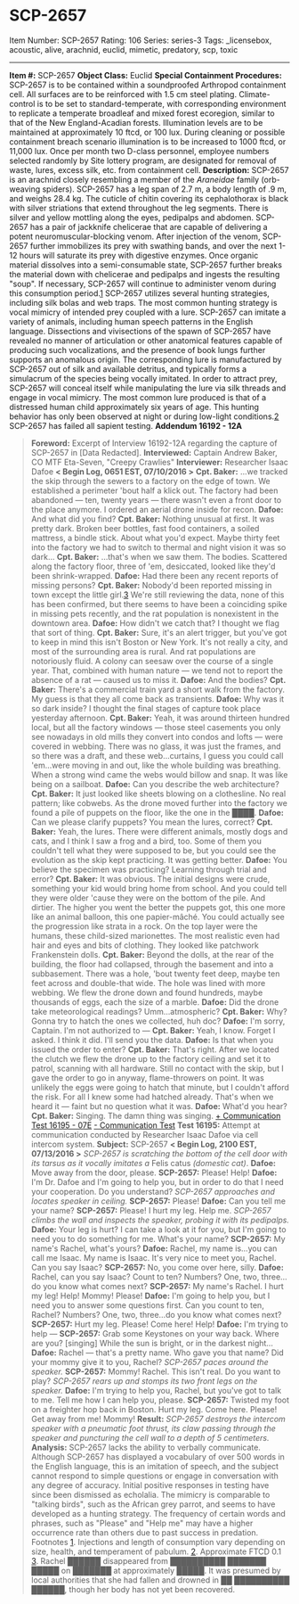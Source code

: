 # SCP-2657
Item Number: SCP-2657
Rating: 106
Series: series-3
Tags: _licensebox, acoustic, alive, arachnid, euclid, mimetic, predatory, scp, toxic

---

**Item #:** SCP-2657
**Object Class:** Euclid
**Special Containment Procedures:** SCP-2657 is to be contained within a soundproofed Arthropod containment cell. All surfaces are to be reinforced with 1.5 cm steel plating. Climate-control is to be set to standard-temperate, with corresponding environment to replicate a temperate broadleaf and mixed forest ecoregion, similar to that of the New England-Acadian forests.
Illumination levels are to be maintained at approximately 10 ftcd, or 100 lux. During cleaning or possible containment breach scenario illumination is to be increased to 1000 ftcd, or 11,000 lux.
Once per month two D-class personnel, employee numbers selected randomly by Site lottery program, are designated for removal of waste, lures, excess silk, etc. from containment cell.
**Description:** SCP-2657 is an arachnid closely resembling a member of the _Araneidae_ family (orb-weaving spiders).
SCP-2657 has a leg span of 2.7 m, a body length of .9 m, and weighs 28.4 kg. The cuticle of chitin covering its cephalothorax is black with silver striations that extend throughout the leg segments. There is silver and yellow mottling along the eyes, pedipalps and abdomen.
SCP-2657 has a pair of jackknife chelicerae that are capable of delivering a potent neuromuscular-blocking venom. After injection of the venom, SCP-2657 further immobilizes its prey with swathing bands, and over the next 1-12 hours will saturate its prey with digestive enzymes. Once organic material dissolves into a semi-consumable state, SCP-2657 further breaks the material down with chelicerae and pedipalps and ingests the resulting "soup". If necessary, SCP-2657 will continue to administer venom during this consumption period.[1](javascript:;)
SCP-2657 utilizes several hunting strategies, including silk bolas and web traps. The most common hunting strategy is vocal mimicry of intended prey coupled with a lure. SCP-2657 can imitate a variety of animals, including human speech patterns in the English language. Dissections and vivisections of the spawn of SCP-2657 have revealed no manner of articulation or other anatomical features capable of producing such vocalizations, and the presence of book lungs further supports an anomalous origin.
The corresponding lure is manufactured by SCP-2657 out of silk and available detritus, and typically forms a simulacrum of the species being vocally imitated. In order to attract prey, SCP-2657 will conceal itself while manipulating the lure via silk threads and engage in vocal mimicry.
The most common lure produced is that of a distressed human child approximately six years of age. This hunting behavior has only been observed at night or during low-light conditions.[2](javascript:;)
SCP-2657 has failed all sapient testing.
**Addendum 16192 - 12A**
> **Foreword:** Excerpt of Interview 16192-12A regarding the capture of SCP-2657 in [Data Redacted].
> **Interviewed:** Captain Andrew Baker, CO MTF Eta-Seven, "Creepy Crawlies"
> **Interviewer:** Researcher Isaac Dafoe
> **< Begin Log, 0651 EST, 07/10/2016 >**
> **Cpt. Baker:** …we tracked the skip through the sewers to a factory on the edge of town. We established a perimeter 'bout half a klick out. The factory had been abandoned — ten, twenty years — there wasn't even a front door to the place anymore. I ordered an aerial drone inside for recon.
> **Dafoe:** And what did you find?
> **Cpt. Baker:** Nothing unusual at first. It was pretty dark. Broken beer bottles, fast food containers, a soiled mattress, a bindle stick. About what you'd expect. Maybe thirty feet into the factory we had to switch to thermal and night vision it was so dark…
> **Cpt. Baker:** …that's when we saw them. The bodies. Scattered along the factory floor, three of 'em, desiccated, looked like they'd been shrink-wrapped.
> **Dafoe:** Had there been any recent reports of missing persons?
> **Cpt. Baker:** Nobody'd been reported missing in town except the little girl.[3](javascript:;) We're still reviewing the data, none of this has been confirmed, but there seems to have been a coinciding spike in missing pets recently, and the rat population is nonexistent in the downtown area.
> **Dafoe:** How didn't we catch that? I thought we flag that sort of thing.
> **Cpt. Baker:** Sure, it's an alert trigger, but you've got to keep in mind this isn't Boston or New York. It's not really a city, and most of the surrounding area is rural. And rat populations are notoriously fluid. A colony can seesaw over the course of a single year. That, combined with human nature — we tend not to report the absence of a rat — caused us to miss it.
> **Dafoe:** And the bodies?
> **Cpt. Baker:** There's a commercial train yard a short walk from the factory. My guess is that they all come back as transients.
> **Dafoe:** Why was it so dark inside? I thought the final stages of capture took place yesterday afternoon.
> **Cpt. Baker:** Yeah, it was around thirteen hundred local, but all the factory windows — those steel casements you only see nowadays in old mills they convert into condos and lofts — were covered in webbing. There was no glass, it was just the frames, and so there was a draft, and these web…curtains, I guess you could call 'em…were moving in and out, like the whole building was breathing. When a strong wind came the webs would billow and snap. It was like being on a sailboat.
> **Dafoe:** Can you describe the web architecture?
> **Cpt. Baker:** It just looked like sheets blowing on a clothesline. No real pattern; like cobwebs. As the drone moved further into the factory we found a pile of puppets on the floor, like the one in the ████.
> **Dafoe:** Can we please clarify puppets? You mean the lures, correct?
> **Cpt. Baker:** Yeah, the lures. There were different animals, mostly dogs and cats, and I think I saw a frog and a bird, too. Some of them you couldn't tell what they were supposed to be, but you could see the evolution as the skip kept practicing. It was getting better.
> **Dafoe:** You believe the specimen was practicing? Learning through trial and error?
> **Cpt. Baker:** It was obvious. The initial designs were crude, something your kid would bring home from school. And you could tell they were older 'cause they were on the bottom of the pile. And dirtier. The higher you went the better the puppets got, this one more like an animal balloon, this one papier-mâché. You could actually see the progression like strata in a rock. On the top layer were the humans, these child-sized marionettes. The most realistic even had hair and eyes and bits of clothing. They looked like patchwork Frankenstein dolls.
> **Cpt. Baker:** Beyond the dolls, at the rear of the building, the floor had collapsed, through the basement and into a subbasement. There was a hole, 'bout twenty feet deep, maybe ten feet across and double-that wide. The hole was lined with more webbing. We flew the drone down and found hundreds, maybe thousands of eggs, each the size of a marble.
> **Dafoe:** Did the drone take meteorological readings? Umm…atmospheric?
> **Cpt. Baker:** Why? Gonna try to hatch the ones we collected, huh doc?
> **Dafoe:** I'm sorry, Captain. I'm not authorized to —
> **Cpt. Baker:** Yeah, I know. Forget I asked. I think it did. I'll send you the data.
> **Dafoe:** Is that when you issued the order to enter?
> **Cpt. Baker:** That's right. After we located the clutch we flew the drone up to the factory ceiling and set it to patrol, scanning with all hardware. Still no contact with the skip, but I gave the order to go in anyway, flame-throwers on point. It was unlikely the eggs were going to hatch that minute, but I couldn't afford the risk. For all I knew some had hatched already. That's when we heard it — faint but no question what it was.
> **Dafoe:** What'd you hear?
> **Cpt. Baker:** Singing. The damn thing was singing.
[\+ Communication Test 16195 - 07E](javascript:;)
[\- Communication Test](javascript:;)
> **Test 16195:** Attempt at communication conducted by Researcher Isaac Dafoe via cell intercom system.
> **Subject:** SCP-2657
> **< Begin Log, 2100 EST, 07/13/2016 >**
> _SCP-2657 is scratching the bottom of the cell door with its tarsus as it vocally imitates a_ Felis catus _(domestic cat)_.
> **Dafoe:** Move away from the door, please.
> **SCP-2657:** Please! Help!
> **Dafoe:** I'm Dr. Dafoe and I'm going to help you, but in order to do that I need your cooperation. Do you understand?
> _SCP-2657 approaches and locates speaker in ceiling._
> **SCP-2657:** Please!
> **Dafoe:** Can you tell me your name?
> **SCP-2657:** Please! I hurt my leg. Help me.
> _SCP-2657 climbs the wall and inspects the speaker, probing it with its pedipalps._
> **Dafoe:** Your leg is hurt? I can take a look at it for you, but I'm going to need you to do something for me. What's your name?
> **SCP-2657:** My name's Rachel, what's yours?
> **Dafoe:** Rachel, my name is…you can call me Isaac. My name is Isaac. It's very nice to meet you, Rachel. Can you say Isaac?
> **SCP-2657:** No, you come over here, silly.
> **Dafoe:** Rachel, can you say Isaac? Count to ten? Numbers? One, two, three…do you know what comes next?
> **SCP-2657:** My name's Rachel. I hurt my leg! Help! Mommy! Please!
> **Dafoe:** I'm going to help you, but I need you to answer some questions first. Can you count to ten, Rachel? Numbers? One, two, three…do you know what comes next?
> **SCP-2657:** Hurt my leg. Please! Come here! Help!
> **Dafoe:** I'm trying to help —
> **SCP-2657:** Grab some Keystones on your way back. Where are you? [singing] While the sun is bright, or in the darkest night…
> **Dafoe:** Rachel — that's a pretty name. Who gave you that name? Did your mommy give it to you, Rachel?
> _SCP-2657 paces around the speaker._
> **SCP-2657:** Mommy! Rachel. This isn't real. Do you want to play?
> _SCP-2657 rears up and stomps its two front legs on the speaker._
> **Dafoe:** I'm trying to help you, Rachel, but you've got to talk to me. Tell me how I can help you, please.
> **SCP-2657:** Twisted my foot on a freighter hop back in Boston. Hurt my leg. Come here. Please! Get away from me! Mommy!
> **Result:** _SCP-2657 destroys the intercom speaker with a pneumatic foot thrust, its claw passing through the speaker and puncturing the cell wall to a depth of 5 centimeters._
> **Analysis:** SCP-2657 lacks the ability to verbally communicate. Although SCP-2657 has displayed a vocabulary of over 500 words in the English language, this is an imitation of speech, and the subject cannot respond to simple questions or engage in conversation with any degree of accuracy. Initial positive responses in testing have since been dismissed as echolalia. The mimicry is comparable to "talking birds", such as the African grey parrot, and seems to have developed as a hunting strategy. The frequency of certain words and phrases, such as "Please" and "Help me" may have a higher occurrence rate than others due to past success in predation.
Footnotes
[1](javascript:;). Injections and length of consumption vary depending on size, health, and temperament of pabulum.
[2](javascript:;). Approximate FTCD 0.1
[3](javascript:;). Rachel ██████ disappeared from ██████████ ███████ █████ on ███████ at approximately █████. It was presumed by local authorities that she had fallen and drowned in ██ ██████████ ██████, though her body has not yet been recovered.